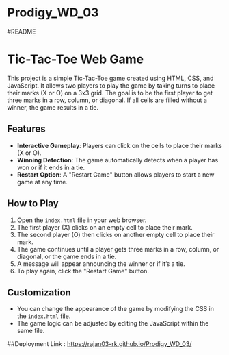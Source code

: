 # Prodigy_WD_03
#README


# Tic-Tac-Toe Web Game

This project is a simple Tic-Tac-Toe game created using HTML, CSS, and JavaScript. It allows two players to play the game by taking turns to place their marks (X or O) on a 3x3 grid. The goal is to be the first player to get three marks in a row, column, or diagonal. If all cells are filled without a winner, the game results in a tie.

## Features

- **Interactive Gameplay**: Players can click on the cells to place their marks (X or O).
- **Winning Detection**: The game automatically detects when a player has won or if it ends in a tie.
- **Restart Option**: A "Restart Game" button allows players to start a new game at any time.

## How to Play

1. Open the `index.html` file in your web browser.
2. The first player (X) clicks on an empty cell to place their mark.
3. The second player (O) then clicks on another empty cell to place their mark.
4. The game continues until a player gets three marks in a row, column, or diagonal, or the game ends in a tie.
5. A message will appear announcing the winner or if it’s a tie.
6. To play again, click the "Restart Game" button.

## Customization

- You can change the appearance of the game by modifying the CSS in the `index.html` file.
- The game logic can be adjusted by editing the JavaScript within the same file.


##Deployment 
Link :  https://rajan03-rk.github.io/Prodigy_WD_03/
